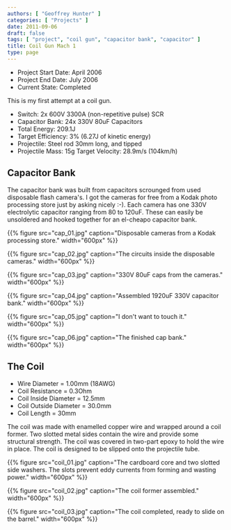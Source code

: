 ```yaml
---
authors: [ "Geoffrey Hunter" ]
categories: [ "Projects" ]
date: 2011-09-06
draft: false
tags: [ "project", "coil gun", "capacitor bank", "capacitor" ]
title: Coil Gun Mach 1
type: page
---
```


* Project Start Date: April 2006
* Project End Date: July 2006
* Current State: Completed

This is my first attempt at a coil gun.

* Switch: 2x 600V 3300A (non-repetitive pulse) SCR
* Capacitor Bank: 24x 330V 80uF Capacitors
* Total Energy: 209.1J
* Target Efficiency: 3% (6.27J of kinetic energy)
* Projectile: Steel rod 30mm long, and tipped
* Projectile Mass: 15g Target Velocity: 28.9m/s (104km/h)

## Capacitor Bank

The capacitor bank was built from capacitors scrounged from used disposable flash camera's. I got the cameras for free from a Kodak photo processing store just by asking nicely :-). Each camera has one 330V electrolytic capacitor ranging from 80 to 120uF. These can easily be unsoldered and hooked together for an el-cheapo capacitor bank. 

{{% figure src="cap_01.jpg" caption="Disposable cameras from a Kodak processing store." width="600px" %}}

{{% figure src="cap_02.jpg" caption="The circuits inside the disposable cameras." width="600px" %}}

{{% figure src="cap_03.jpg" caption="330V 80uF caps from the cameras." width="600px" %}}

{{% figure src="cap_04.jpg" caption="Assembled 1920uF 330V capacitor bank." width="600px" %}}

{{% figure src="cap_05.jpg" caption="I don't want to touch it." width="600px" %}}

{{% figure src="cap_06.jpg" caption="The finished cap bank." width="600px" %}}

## The Coil

* Wire Diameter = 1.00mm (18AWG)
* Coil Resistance = 0.3Ohm
* Coil Inside Diameter = 12.5mm
* Coil Outside Diameter = 30.0mm
* Coil Length = 30mm

The coil was made with enamelled copper wire and wrapped around a coil former. Two slotted metal sides contain the wire and provide some structural strength. The coil was covered in two-part epoxy to hold the wire in place. The coil is designed to be slipped onto the projectile tube.

{{% figure src="coil_01.jpg" caption="The cardboard core and two slotted side washers. The slots prevent eddy currents from forming and wasting power." width="600px" %}}

{{% figure src="coil_02.jpg" caption="The coil former assembled." width="600px" %}}

{{% figure src="coil_03.jpg" caption="The coil completed, ready to slide on the barrel." width="600px" %}}
